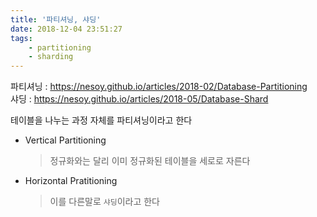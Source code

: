 ```yaml
---
title: '파티셔닝, 샤딩'
date: 2018-12-04 23:51:27
tags:
    - partitioning
    - sharding
---
```


파티셔닝 : <https://nesoy.github.io/articles/2018-02/Database-Partitioning>  
샤딩 : <https://nesoy.github.io/articles/2018-05/Database-Shard>  

테이블을 나누는 과정 자체를 파티셔닝이라고 한다  
- Vertical Partitioning
    > 정규화와는 달리 이미 정규화된 테이블을 세로로 자른다
- Horizontal Pratitioning
    > 이를 다른말로 `샤딩`이라고 한다  

<!-- more -->